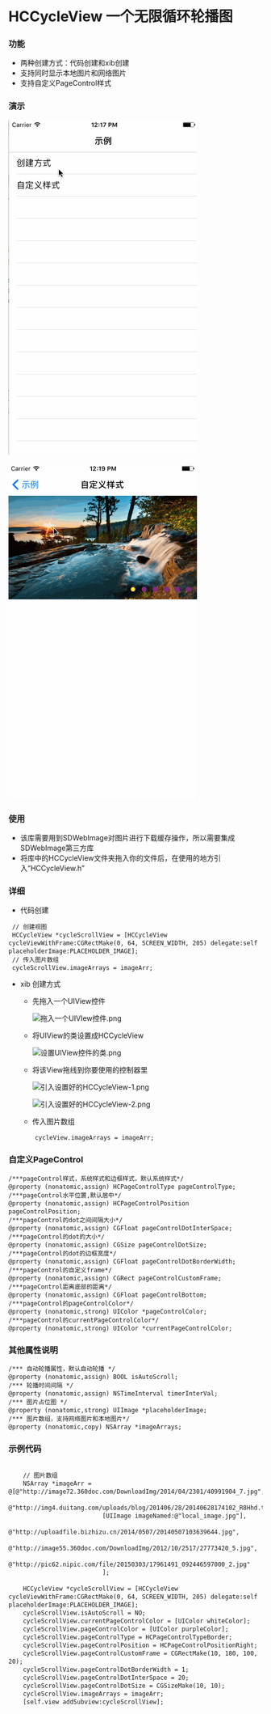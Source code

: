 # HCCycleView 一个无限循环轮播图
### 功能
- 两种创建方式：代码创建和xib创建
- 支持同时显示本地图片和网络图片
- 支持自定义PageControl样式

### 演示

![创建方式演示](https://github.com/ACoderNHC/HCCycleView/blob/master/HCCycleViewDemo/创建方式.gif)

![自定义样式演示](https://github.com/ACoderNHC/HCCycleView/blob/master/HCCycleViewDemo/自定义样式.gif)

### 使用
- 该库需要用到SDWebImage对图片进行下载缓存操作，所以需要集成SDWebImage第三方库
- 将库中的HCCycleView文件夹拖入你的文件后，在使用的地方引入“HCCycleView.h”

### 详细
- 代码创建

```objc
 // 创建视图
 HCCycleView *cycleScrollView = [HCCycleView cycleViewWithFrame:CGRectMake(0, 64, SCREEN_WIDTH, 205) delegate:self placeholderImage:PLACEHOLDER_IMAGE];
 // 传入图片数组
 cycleScrollView.imageArrays = imageArr;
```

- xib 创建方式
  
  - 先拖入一个UIView控件

       ![拖入一个UIVIew控件.png](http://upload-images.jianshu.io/upload_images/641084-8a4389ae3f8e1b89.png?imageMogr2/auto-orient/strip%7CimageView2/2/w/1240)

  - 将UIView的类设置成HCCycleView
      
      ![设置UIView控件的类.png](http://upload-images.jianshu.io/upload_images/641084-2d2df7b943550903.png?imageMogr2/auto-orient/strip%7CimageView2/2/w/1240)

  - 将该View拖线到你要使用的控制器里

      ![引入设置好的HCCycleView-1.png](http://upload-images.jianshu.io/upload_images/641084-2604fa37de8b2f1d.png?imageMogr2/auto-orient/strip%7CimageView2/2/w/1240)

      ![引入设置好的HCCycleView-2.png](http://upload-images.jianshu.io/upload_images/641084-2df4a54e15d683b4.png?imageMogr2/auto-orient/strip%7CimageView2/2/w/1240)

  -  传入图片数组
	```objc
 		cycleView.imageArrays = imageArr;
	```


### 自定义PageControl

```objc
/***pageControl样式，系统样式和边框样式，默认系统样式*/
@property (nonatomic,assign) HCPageControlType pageControlType;
/***pageControl水平位置,默认居中*/
@property (nonatomic,assign) HCPageControlPosition pageControlPosition;
/***pageControl的dot之间间隔大小*/
@property (nonatomic,assign) CGFloat pageControlDotInterSpace;
/***pageControl的dot的大小*/
@property (nonatomic,assign) CGSize pageControlDotSize;
/***pageControl的dot的边框宽度*/
@property (nonatomic,assign) CGFloat pageControlDotBorderWidth;
/***pageControl的自定义frame*/
@property (nonatomic,assign) CGRect pageControlCustomFrame;
/***pageControl距离底部的距离*/
@property (nonatomic,assign) CGFloat pageControlBottom;
/***pageControl的pageControlColor*/
@property (nonatomic,strong) UIColor *pageControlColor;
/***pageControl的currentPageControlColor*/
@property (nonatomic,strong) UIColor *currentPageControlColor; 
```
### 其他属性说明
```objc
/*** 自动轮播属性，默认自动轮播 */
@property (nonatomic,assign) BOOL isAutoScroll;
/*** 轮播时间间隔 */
@property (nonatomic,assign) NSTimeInterval timerInterVal;
/*** 图片占位图 */
@property (nonatomic,strong) UIImage *placeholderImage;
/*** 图片数组，支持网络图片和本地图片*/
@property (nonatomic,copy) NSArray *imageArrays;
```
### 示例代码
```objc

    // 图片数组
    NSArray *imageArr = @[@"http://image72.360doc.com/DownloadImg/2014/04/2301/40991904_7.jpg",
                          @"http://img4.duitang.com/uploads/blog/201406/28/20140628174102_R8Hhd.thumb.700_0.jpeg",
                          [UIImage imageNamed:@"local_image.jpg"],
                          @"http://uploadfile.bizhizu.cn/2014/0507/20140507103639644.jpg",
                          @"http://image55.360doc.com/DownloadImg/2012/10/2517/27773420_5.jpg",
                          @"http://pic62.nipic.com/file/20150303/17961491_092446597000_2.jpg"
                          ];
    
    HCCycleView *cycleScrollView = [HCCycleView cycleViewWithFrame:CGRectMake(0, 64, SCREEN_WIDTH, 205) delegate:self placeholderImage:PLACEHOLDER_IMAGE];
    cycleScrollView.isAutoScroll = NO;
    cycleScrollView.currentPageControlColor = [UIColor whiteColor];
    cycleScrollView.pageControlColor = [UIColor purpleColor];
    cycleScrollView.pageControlType = HCPageControlTypeBorder;
    cycleScrollView.pageControlPosition = HCPageControlPositionRight;
    cycleScrollView.pageControlCustomFrame = CGRectMake(10, 180, 100, 20);
    cycleScrollView.pageControlDotBorderWidth = 1;
    cycleScrollView.pageControlDotInterSpace = 20;
    cycleScrollView.pageControlDotSize = CGSizeMake(10, 10);
    cycleScrollView.imageArrays = imageArr;
    [self.view addSubview:cycleScrollView];
```

